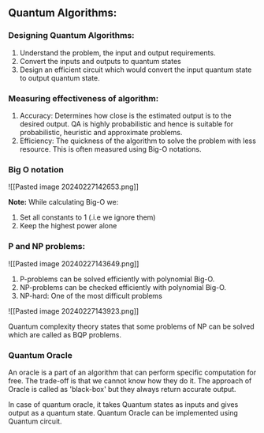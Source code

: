 ## Quantum Algorithms:


### Designing Quantum Algorithms:
1. Understand the problem, the input and output requirements.
2. Convert the inputs and outputs to quantum states
3. Design an efficient circuit which would convert the input quantum state to output quantum state.

### Measuring effectiveness of algorithm:
1. Accuracy: Determines how close is the estimated output is to the desired output. QA is highly probabilistic and hence is suitable for probabilistic, heuristic and approximate problems.
2. Efficiency: The quickness of the algorithm to solve the problem with less resource. This is often measured using Big-O notations.

### Big O notation
![[Pasted image 20240227142653.png]]

**Note:**
While calculating Big-O we:
1. Set all constants to 1 (.i.e we ignore them)
2. Keep the highest power alone

### P and NP problems:
![[Pasted image 20240227143649.png]]

1. P-problems can be solved efficiently with polynomial Big-O.
2. NP-problems can be checked efficiently with polynomial Big-O.
3. NP-hard: One of the most difficult problems

![[Pasted image 20240227143923.png]]

Quantum complexity theory states that some problems of NP can be solved which are called as BQP problems.

### Quantum Oracle
An oracle is a part of an algorithm that can perform specific computation for free. The trade-off is that we cannot know how they do it. The approach of Oracle is called as 'black-box' but they always return accurate output.

In case of quantum oracle, it takes Quantum states as inputs and gives output as a quantum state. Quantum Oracle can be implemented using Quantum circuit. 




